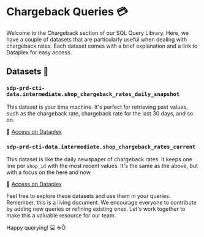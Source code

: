 # Chargeback Queries :credit_card:

Welcome to the Chargeback section of our SQL Query Library. Here, we have a couple of datasets that are particularly useful when dealing with chargeback rates. Each dataset comes with a brief explanation and a link to Dataplex for easy access.

## Datasets :file_folder:

### `sdp-prd-cti-data.intermediate.shop_chargeback_rates_daily_snapshot`

This dataset is your time machine. It's perfect for retrieving past values, such as the chargeback rate, chargeback rate for the last 30 days, and so on. 

:link: [Access on Dataplex](https://console.cloud.google.com/dataplex/projects/sdp-prd-cti-data/locations/us/entryGroups/@bigquery/entries/cHJvamVjdHMvc2RwLXByZC1jdGktZGF0YS9kYXRhc2V0cy9pbnRlcm1lZGlhdGUvdGFibGVzL3Nob3BfY2hhcmdlYmFja19yYXRlc19kYWlseV9zbmFwc2hvdA?project=shopify-data-published)

### `sdp-prd-cti-data.intermediate.shop_chargeback_rates_current`

This dataset is like the daily newspaper of chargeback rates. It keeps one line per `shop_id` with the most recent values. It's the same as the above, but with a focus on the here and now.

:link: [Access on Dataplex](https://console.cloud.google.com/dataplex/projects/sdp-prd-cti-data/locations/us/entryGroups/@bigquery/entries/cHJvamVjdHMvc2RwLXByZC1jdGktZGF0YS9kYXRhc2V0cy9pbnRlcm1lZGlhdGUvdGFibGVzL3Nob3BfY2hhcmdlYmFja19yYXRlc19jdXJyZW50?project=shopify-data-published)

Feel free to explore these datasets and use them in your queries. Remember, this is a living document. We encourage everyone to contribute by adding new queries or refining existing ones. Let's work together to make this a valuable resource for our team.

Happy querying! :computer: :coffee:Ò